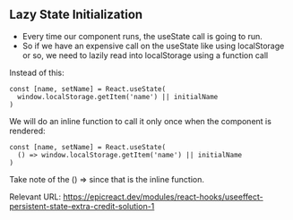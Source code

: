 ## Lazy State Initialization
- Every time our component runs, the useState call is going to run.
- So if we have an expensive call on the useState like using localStorage or so, we need to lazily read into localStorage using a function call

Instead of this:

    const [name, setName] = React.useState(
      window.localStorage.getItem('name') || initialName
    )

We will do an inline function to call it only once when the component is rendered:

    const [name, setName] = React.useState(
      () => window.localStorage.getItem('name') || initialName
    )

Take note of the () => since that is the inline function.

Relevant URL: https://epicreact.dev/modules/react-hooks/useeffect-persistent-state-extra-credit-solution-1

